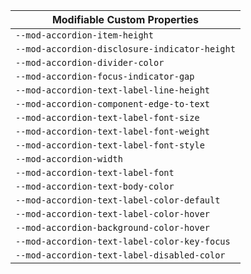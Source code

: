 | Modifiable Custom Properties |
| --- |
|`--mod-accordion-item-height`|
|`--mod-accordion-disclosure-indicator-height`|
|`--mod-accordion-divider-color`|
|`--mod-accordion-focus-indicator-gap`|
|`--mod-accordion-text-label-line-height`|
|`--mod-accordion-component-edge-to-text`|
|`--mod-accordion-text-label-font-size`|
|`--mod-accordion-text-label-font-weight`|
|`--mod-accordion-text-label-font-style`|
|`--mod-accordion-width`|
|`--mod-accordion-text-label-font`|
|`--mod-accordion-text-body-color`|
|`--mod-accordion-text-label-color-default`|
|`--mod-accordion-text-label-color-hover`|
|`--mod-accordion-background-color-hover`|
|`--mod-accordion-text-label-color-key-focus`|
|`--mod-accordion-text-label-disabled-color`|